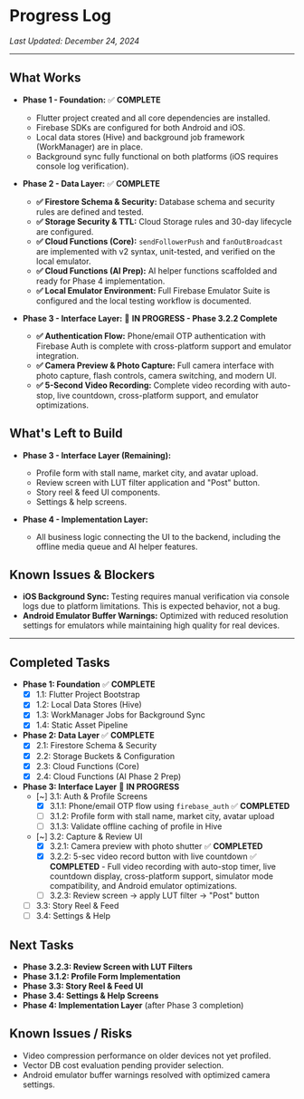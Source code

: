 # Progress Log

*Last Updated: December 24, 2024*

---

## What Works

-   **Phase 1 - Foundation:** ✅ **COMPLETE**
    -   Flutter project created and all core dependencies are installed.
    -   Firebase SDKs are configured for both Android and iOS.
    -   Local data stores (Hive) and background job framework (WorkManager) are in place.
    -   Background sync fully functional on both platforms (iOS requires console log verification).

-   **Phase 2 - Data Layer:** ✅ **COMPLETE**
    -   **✅ Firestore Schema & Security:** Database schema and security rules are defined and tested.
    -   **✅ Storage Security & TTL:** Cloud Storage rules and 30-day lifecycle are configured.
    -   **✅ Cloud Functions (Core):** `sendFollowerPush` and `fanOutBroadcast` are implemented with v2 syntax, unit-tested, and verified on the local emulator.
    -   **✅ Cloud Functions (AI Prep):** AI helper functions scaffolded and ready for Phase 4 implementation.
    -   **✅ Local Emulator Environment:** Full Firebase Emulator Suite is configured and the local testing workflow is documented.

-   **Phase 3 - Interface Layer:** 🔄 **IN PROGRESS - Phase 3.2.2 Complete**
    -   **✅ Authentication Flow:** Phone/email OTP authentication with Firebase Auth is complete with cross-platform support and emulator integration.
    -   **✅ Camera Preview & Photo Capture:** Full camera interface with photo capture, flash controls, camera switching, and modern UI.
    -   **✅ 5-Second Video Recording:** Complete video recording with auto-stop, live countdown, cross-platform support, and emulator optimizations.

## What's Left to Build

-   **Phase 3 - Interface Layer (Remaining):**
    -   Profile form with stall name, market city, and avatar upload.
    -   Review screen with LUT filter application and "Post" button.
    -   Story reel & feed UI components.
    -   Settings & help screens.

-   **Phase 4 - Implementation Layer:**
    -   All business logic connecting the UI to the backend, including the offline media queue and AI helper features.

## Known Issues & Blockers

-   **iOS Background Sync:** Testing requires manual verification via console logs due to platform limitations. This is expected behavior, not a bug.
-   **Android Emulator Buffer Warnings:** Optimized with reduced resolution settings for emulators while maintaining high quality for real devices.

---

## Completed Tasks

- **Phase 1: Foundation** ✅ **COMPLETE**
  - [X] 1.1: Flutter Project Bootstrap
  - [X] 1.2: Local Data Stores (Hive)
  - [X] 1.3: WorkManager Jobs for Background Sync
  - [X] 1.4: Static Asset Pipeline

- **Phase 2: Data Layer** ✅ **COMPLETE**
  - [X] 2.1: Firestore Schema & Security
  - [X] 2.2: Storage Buckets & Configuration
  - [X] 2.3: Cloud Functions (Core)
  - [X] 2.4: Cloud Functions (AI Phase 2 Prep)

- **Phase 3: Interface Layer** 🔄 **IN PROGRESS**
  - [~] 3.1: Auth & Profile Screens
    - [X] 3.1.1: Phone/email OTP flow using `firebase_auth` ✅ **COMPLETED**
    - [ ] 3.1.2: Profile form with stall name, market city, avatar upload
    - [ ] 3.1.3: Validate offline caching of profile in Hive
  - [~] 3.2: Capture & Review UI
    - [X] 3.2.1: Camera preview with photo shutter ✅ **COMPLETED**
    - [X] 3.2.2: 5-sec video record button with live countdown ✅ **COMPLETED** - Full video recording with auto-stop timer, live countdown display, cross-platform support, simulator mode compatibility, and Android emulator optimizations.
    - [ ] 3.2.3: Review screen → apply LUT filter → "Post" button
  - [ ] 3.3: Story Reel & Feed
  - [ ] 3.4: Settings & Help

## Next Tasks

- **Phase 3.2.3: Review Screen with LUT Filters**
- **Phase 3.1.2: Profile Form Implementation**
- **Phase 3.3: Story Reel & Feed UI**
- **Phase 3.4: Settings & Help Screens**
- **Phase 4: Implementation Layer** (after Phase 3 completion)

## Known Issues / Risks
- Video compression performance on older devices not yet profiled.
- Vector DB cost evaluation pending provider selection.
- Android emulator buffer warnings resolved with optimized camera settings.

